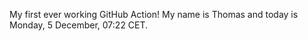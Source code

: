 My first ever working GitHub Action!
My name is Thomas and today is Monday, 5 December, 07:22 CET. 
